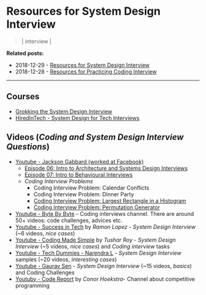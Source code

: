 # Resources for System Design Interview
> | interview |

**Related posts:**

- 2018-12-29 - [Resources for System Design Interview](2018-12-29-system-design-interview-prep.md)
- 2018-12-28 - [Resources for Practicing Coding Interview](2018-12-28-tech-interview-coding-prep-res.md)

---

## Courses

- [Grokking the System Design Interview](https://www.educative.io/collection/5668639101419520/5649050225344512)
- [HiredInTech - System Design for Tech Interviews](https://www.hiredintech.com/courses/system-design)

## Videos (*Coding and System Design Interview Questions*)

- [Youtube - Jackson Gabbard (worked at Facebook)](https://www.youtube.com/channel/UCcdCkJKXlRoXVD03eo-q8mQ/)
  - [Episode 06: Intro to Architecture and Systems Design Interviews](https://www.youtube.com/watch?v=ZgdS0EUmn70)
  - [Episode 07: Intro to Behavioural Interviews](https://www.youtube.com/watch?v=PJKYqLP6MRE)
  - *Coding Interview Problems*
    - Coding Interview Problem: Calendar Conflicts
    - Coding Interview Problem: Dinner Party
    - [Coding Interview Problem: Largest Rectangle in a Histogram](https://www.youtube.com/watch?v=VNbkzsnllsU)  
    - [Coding Interview Problem: Permutation Generator](https://www.youtube.com/watch?v=V7hHupttzVk)
- [Youtube - Byte By Byte](https://www.youtube.com/channel/UCWSYAntBbdd2SLYUqPIxo0w) - Coding interviews channel. There are around 50+ videos: code challenges, advices etc.
- [Youtube - Success in Tech](https://www.youtube.com/channel/UC-vYrOAmtrx9sBzJAf3x_xw) by *Ramon Lopez* - *System Design Interview* (~6 videos, *nice cases*)
- [Youtube - Coding Made Simple](https://www.youtube.com/channel/UCZLJf_R2sWyUtXSKiKlyvAw) by *Tushar Roy* - *System Design Interview* (~5 videos, *nice cases*) and *Coding interview* tasks
- [Youtube - Tech Dummies - Narendra L](https://www.youtube.com/channel/UCn1XnDWhsLS5URXTi5wtFTA) - *System Design Interview* samples (~20 videos, *interesting cases*)
- [Youtube - Gaurav Sen](https://www.youtube.com/channel/UCRPMAqdtSgd0Ipeef7iFsKw) - *System Design Interview* (~15 videos, *basics*) and Coding Challenges
- [Youtuby - Code Report](https://www.youtube.com/channel/UC1kBxkk2bcG78YBX7LMl9pQ) by *Conor Hoekstra*- Channel about competitive programming